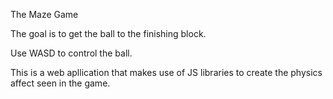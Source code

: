 The Maze Game

The goal is to get the ball to the finishing block.

Use WASD to control the ball.

This is a web apllication that makes use of JS libraries to create the physics affect seen in the game.


